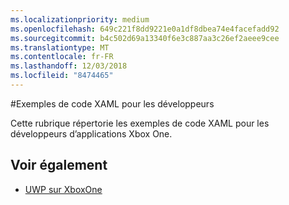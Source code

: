 ```yaml
---
ms.localizationpriority: medium
ms.openlocfilehash: 649c221f8dd9221e0a1df8dbea74e4facefadd92
ms.sourcegitcommit: b4c502d69a13340f6e3c887aa3c26ef2aeee9cee
ms.translationtype: MT
ms.contentlocale: fr-FR
ms.lasthandoff: 12/03/2018
ms.locfileid: "8474465"
---
```

#<a name="xaml-samples-for-developers"></a>Exemples de code XAML pour les développeurs

Cette rubrique répertorie les exemples de code XAML pour les développeurs d’applications Xbox One.

## <a name="see-also"></a>Voir également
- [UWP sur XboxOne](index.md)

